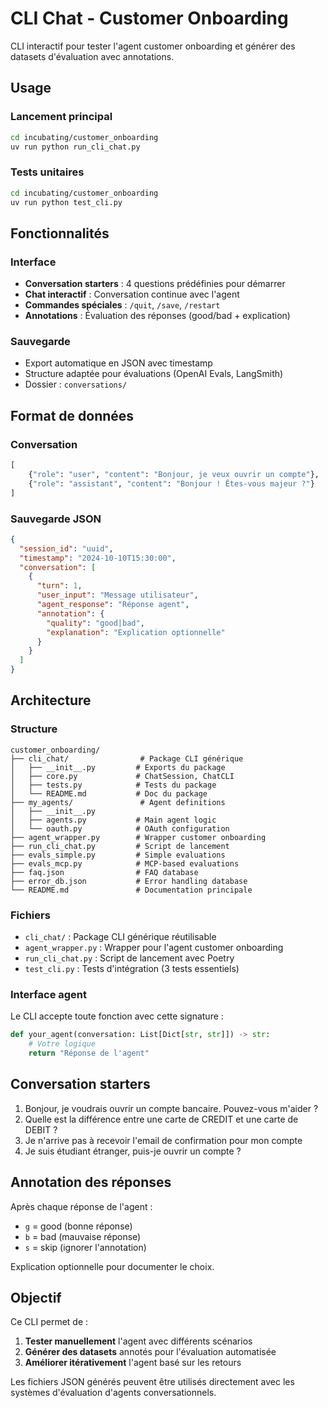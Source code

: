 # CLI Chat - Customer Onboarding

CLI interactif pour tester l'agent customer onboarding et générer des datasets d'évaluation avec annotations.

## Usage

### Lancement principal

```bash
cd incubating/customer_onboarding
uv run python run_cli_chat.py
```

### Tests unitaires

```bash
cd incubating/customer_onboarding
uv run python test_cli.py
```

## Fonctionnalités

### Interface

- **Conversation starters** : 4 questions prédéfinies pour démarrer
- **Chat interactif** : Conversation continue avec l'agent
- **Commandes spéciales** : `/quit`, `/save`, `/restart`
- **Annotations** : Évaluation des réponses (good/bad + explication)

### Sauvegarde

- Export automatique en JSON avec timestamp
- Structure adaptée pour évaluations (OpenAI Evals, LangSmith)
- Dossier : `conversations/`

## Format de données

### Conversation

```python
[
    {"role": "user", "content": "Bonjour, je veux ouvrir un compte"},
    {"role": "assistant", "content": "Bonjour ! Êtes-vous majeur ?"}
]
```

### Sauvegarde JSON

```json
{
  "session_id": "uuid",
  "timestamp": "2024-10-10T15:30:00",
  "conversation": [
    {
      "turn": 1,
      "user_input": "Message utilisateur",
      "agent_response": "Réponse agent",
      "annotation": {
        "quality": "good|bad",
        "explanation": "Explication optionnelle"
      }
    }
  ]
}
```

## Architecture

### Structure

```
customer_onboarding/
├── cli_chat/                # Package CLI générique
│   ├── __init__.py         # Exports du package
│   ├── core.py             # ChatSession, ChatCLI
│   ├── tests.py            # Tests du package
│   └── README.md           # Doc du package
├── my_agents/               # Agent definitions
│   ├── __init__.py
│   ├── agents.py           # Main agent logic
│   └── oauth.py            # OAuth configuration
├── agent_wrapper.py        # Wrapper customer onboarding
├── run_cli_chat.py         # Script de lancement
├── evals_simple.py         # Simple evaluations
├── evals_mcp.py            # MCP-based evaluations
├── faq.json                # FAQ database
├── error_db.json           # Error handling database
└── README.md               # Documentation principale
```

### Fichiers

- `cli_chat/` : Package CLI générique réutilisable
- `agent_wrapper.py` : Wrapper pour l'agent customer onboarding
- `run_cli_chat.py` : Script de lancement avec Poetry
- `test_cli.py` : Tests d'intégration (3 tests essentiels)

### Interface agent

Le CLI accepte toute fonction avec cette signature :

```python
def your_agent(conversation: List[Dict[str, str]]) -> str:
    # Votre logique
    return "Réponse de l'agent"
```

## Conversation starters

1. Bonjour, je voudrais ouvrir un compte bancaire. Pouvez-vous m'aider ?
2. Quelle est la différence entre une carte de CREDIT et une carte de DEBIT ?
3. Je n'arrive pas à recevoir l'email de confirmation pour mon compte
4. Je suis étudiant étranger, puis-je ouvrir un compte ?

## Annotation des réponses

Après chaque réponse de l'agent :

- `g` = good (bonne réponse)
- `b` = bad (mauvaise réponse)
- `s` = skip (ignorer l'annotation)

Explication optionnelle pour documenter le choix.

## Objectif

Ce CLI permet de :

1. **Tester manuellement** l'agent avec différents scénarios
2. **Générer des datasets** annotés pour l'évaluation automatisée
3. **Améliorer itérativement** l'agent basé sur les retours

Les fichiers JSON générés peuvent être utilisés directement avec les systèmes d'évaluation d'agents conversationnels.
